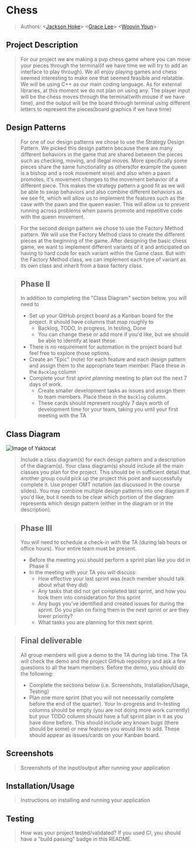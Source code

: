 # Chess
 
 > Authors: \<[Jackson Hoke](https://github.com/JacksonMHoke)\>
 > \<[Grace Lee](https://github.com/glee139)\>
 > \<[Woovin Youn](https://github.com/groovinwoovin)\>

## Project Description
 > For our project we are making a pvp chess game where you can move your pieces through the terminal(if we have time we will try to add an interface to play through). We all enjoy playing games and chess seemed interesting to make one that seemed feasible and relatable. We will be using C++ as our main coding language. As for external libraries, at this moment we do not plan on using any. The player input will be the chess moves through the terminal(with mouse if we have time), and the output will be the board through terminal using different letters to represent the pieces(board graphics if we have time)
## Design Patterns
 > For one of our design patterns we chose to use the Strategy Design Pattern. We picked this design pattern because there are many different behaviors in the game that are shared between the pieces such as checking, moving, and illegal moves. More specifically some pieces share the same functionality as others(for example the queen is a bishop and a rook movement wise) and also when a pawn promotes, it's movement changes to the movement behavior of a different piece. This makes the strategy pattern a good fit as we will be able to swap behaviors and also combine different behaviors as we see fit, which will allow us to implement the features such as the case with the pawn and the queen easier. This will allow us to prevent running across problems when pawns promote and repetitive code with the queen movement.
 
 > For the second design pattern we chose to use the Factory Method pattern. We will use the Factory Method class to create the different pieces at the beginning of the game. After designing the basic chess game, we want to implement different variants of it and anticipated on having to hard code for each variant within the Game class. But with the Factory Method class, we can implement each type of variant as its own class and inherit from a base factory class.

 > ## Phase II
 > In addition to completing the "Class Diagram" section below, you will need to 
 > * Set up your GitHub project board as a Kanban board for the project. It should have columns that map roughly to 
 >   * Backlog, TODO, In progress, In testing, Done
 >   * You can change these or add more if you'd like, but we should be able to identify at least these.
 > * There is no requirement for automation in the project board but feel free to explore those options.
 > * Create an "Epic" (note) for each feature and each design pattern and assign them to the appropriate team member. Place these in the `Backlog` column
 > * Complete your first *sprint planning* meeting to plan out the next 7 days of work.
 >   * Create smaller development tasks as issues and assign them to team members. Place these in the `Backlog` column.
 >   * These cards should represent roughly 7 days worth of development time for your team, taking you until your first meeting with the TA
## Class Diagram
![Image of Yaktocat](https://github.com/cs100/final-project-wyoun005-glee139-jhoke001/blob/master/Chess.png)
 > Include a class diagram(s) for each design pattern and a description of the diagram(s). Your class diagram(s) should include all the main classes you plan for the project. This should be in sufficient detail that another group could pick up the project this point and successfully complete it. Use proper OMT notation (as discussed in the course slides). You may combine multiple design patterns into one diagram if you'd like, but it needs to be clear which portion of the diagram represents which design pattern (either in the diagram or in the description). 
 
 > ## Phase III
 > You will need to schedule a check-in with the TA (during lab hours or office hours). Your entire team must be present. 
 > * Before the meeting you should perform a sprint plan like you did in Phase II
 > * In the meeting with your TA you will discuss: 
 >   - How effective your last sprint was (each member should talk about what they did)
 >   - Any tasks that did not get completed last sprint, and how you took them into consideration for this sprint
 >   - Any bugs you've identified and created issues for during the sprint. Do you plan on fixing them in the next sprint or are they lower priority?
 >   - What tasks you are planning for this next sprint.

 > ## Final deliverable
 > All group members will give a demo to the TA during lab time. The TA will check the demo and the project GitHub repository and ask a few questions to all the team members. 
 > Before the demo, you should do the following:
 > * Complete the sections below (i.e. Screenshots, Installation/Usage, Testing)
 > * Plan one more sprint (that you will not necessarily complete before the end of the quarter). Your In-progress and In-testing columns should be empty (you are not doing more work currently) but your TODO column should have a full sprint plan in it as you have done before. This should include any known bugs (there should be some) or new features you would like to add. These should appear as issues/cards on your Kanban board. 
 
 ## Screenshots
 > Screenshots of the input/output after running your application
 ## Installation/Usage
 > Instructions on installing and running your application
 ## Testing
 > How was your project tested/validated? If you used CI, you should have a "build passing" badge in this README.
 
